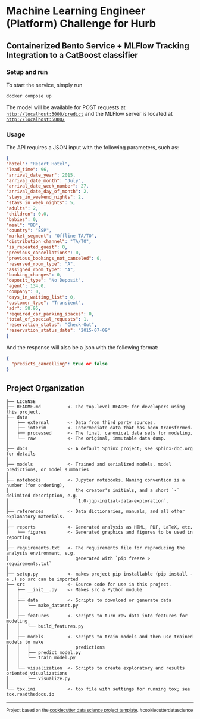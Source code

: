 

# Machine Learning Engineer (Platform) Challenge for Hurb

## Containerized Bento Service + MLFlow Tracking Integration to a CatBoost classifier

### Setup and run

To start the service, simply run

```bash
docker compose up
```

The model will be available for POST requests at [`http://localhost:3000/predict`](http://localhost:3000/predict) and the MLFlow server is located at  [`http://localhost:5000/`](http://localhost:3000/predict)

### Usage

The API requires a JSON input with the following parameters, such as:

```json
{
"hotel": "Resort Hotel",
"lead_time": 96,
"arrival_date_year": 2015,
"arrival_date_month": "July",
"arrival_date_week_number": 27,
"arrival_date_day_of_month": 2,
"stays_in_weekend_nights": 2,
"stays_in_week_nights": 5,
"adults": 2,
"children": 0.0,
"babies": 0,
"meal": "BB",
"country": "ESP",
"market_segment": "Offline TA/TO",
"distribution_channel": "TA/TO",
"is_repeated_guest": 0,
"previous_cancellations": 0,
"previous_bookings_not_canceled": 0,
"reserved_room_type": "A",
"assigned_room_type": "A",
"booking_changes": 0,
"deposit_type": "No Deposit",
"agent": 134.0,
"company": 0,
"days_in_waiting_list": 0,
"customer_type": "Transient",
"adr": 58.95,
"required_car_parking_spaces": 0,
"total_of_special_requests": 1,
"reservation_status": "Check-Out",
"reservation_status_date": "2015-07-09"
}
```

And the response will also be a json with the following format:

```json
{
  "predicts_cancelling": true or false
}
```



Project Organization
------------

    ├── LICENSE
    ├── README.md          <- The top-level README for developers using this project.
    ├── data
    │   ├── external       <- Data from third party sources.
    │   ├── interim        <- Intermediate data that has been transformed.
    │   ├── processed      <- The final, canonical data sets for modeling.
    │   └── raw            <- The original, immutable data dump.
    │
    ├── docs               <- A default Sphinx project; see sphinx-doc.org for details
    │
    ├── models             <- Trained and serialized models, model predictions, or model summaries
    │
    ├── notebooks          <- Jupyter notebooks. Naming convention is a number (for ordering),
    │                         the creator's initials, and a short `-` delimited description, e.g.
    │                         `1.0-jqp-initial-data-exploration`.
    │
    ├── references         <- Data dictionaries, manuals, and all other explanatory materials.
    │
    ├── reports            <- Generated analysis as HTML, PDF, LaTeX, etc.
    │   └── figures        <- Generated graphics and figures to be used in reporting
    │
    ├── requirements.txt   <- The requirements file for reproducing the analysis environment, e.g.
    │                         generated with `pip freeze > requirements.txt`
    │
    ├── setup.py           <- makes project pip installable (pip install -e .) so src can be imported
    ├── src                <- Source code for use in this project.
    │   ├── __init__.py    <- Makes src a Python module
    │   │
    │   ├── data           <- Scripts to download or generate data
    │   │   └── make_dataset.py
    │   │
    │   ├── features       <- Scripts to turn raw data into features for modeling
    │   │   └── build_features.py
    │   │
    │   ├── models         <- Scripts to train models and then use trained models to make
    │   │   │                 predictions
    │   │   ├── predict_model.py
    │   │   └── train_model.py
    │   │
    │   └── visualization  <- Scripts to create exploratory and results oriented visualizations
    │       └── visualize.py
    │
    └── tox.ini            <- tox file with settings for running tox; see tox.readthedocs.io


--------

<p><small>Project based on the <a target="_blank" href="https://drivendata.github.io/cookiecutter-data-science/">cookiecutter data science project template</a>. #cookiecutterdatascience</small></p>